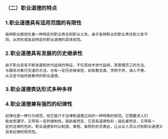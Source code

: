### （二）职业道德的特点
### 1.职业道德具有适用范围的有限性
    每种职业都担负着一种特定的职业责任和职业义务。由于各种职业的职业责任和义务不
    同，从而形成各自特定的职业道德的具体规范。
    
### 2.职业道德具有发展的历史继承性
    由于职业具有不断发展和世代延续的特征，不仅其技术世代延续，其管理员工的方法、
    与服务对象打交道的方法，也有一定历史继承性，如有教无类、学而不厌，诲人不倦，
    从古至今始终是教师的职业道德。
### 3.职业道德表达形式多种多样
### 4.职业道德兼有强烈的纪律性
    纪律也是一种行为规范，但它是介于法律和道德之间的一种特殊的规范。它既要求人们
    能自觉遵守，又带有一定的强制性。就前者而言，它具有道德色彩；就后者而言，又带有一
    定的法律的色彩。职业道德有时以制度、章程、条例的形式表达，让从业人员认识到职业道德又具有纪律的规范性。
